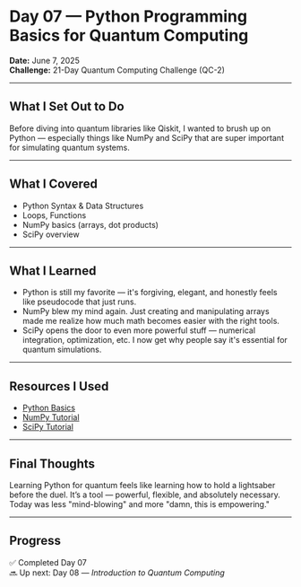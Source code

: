 # Day 07 — Python Programming Basics for Quantum Computing  
**Date:** June 7, 2025  
**Challenge:** 21-Day Quantum Computing Challenge (QC-2)

---

## What I Set Out to Do  
Before diving into quantum libraries like Qiskit, I wanted to brush up on Python — especially things like NumPy and SciPy that are super important for simulating quantum systems.

---

## What I Covered  
- Python Syntax & Data Structures  
- Loops, Functions  
- NumPy basics (arrays, dot products)  
- SciPy overview

---

## What I Learned  
- Python is still my favorite — it's forgiving, elegant, and honestly feels like pseudocode that just runs.  
- NumPy blew my mind again. Just creating and manipulating arrays made me realize how much math becomes easier with the right tools.  
- SciPy opens the door to even more powerful stuff — numerical integration, optimization, etc. I now get why people say it's essential for quantum simulations.

---

## Resources I Used  
- [Python Basics](https://www.youtube.com/watch?v=rfscVS0vtbw)  
- [NumPy Tutorial](https://www.youtube.com/watch?v=QUT1VHiLmmI)  
- [SciPy Tutorial](https://www.youtube.com/watch?v=6q0hH2U5MmU)

---

## Final Thoughts  
Learning Python for quantum feels like learning how to hold a lightsaber before the duel. It’s a tool — powerful, flexible, and absolutely necessary. Today was less "mind-blowing" and more "damn, this is empowering."

---

## Progress  
✅ Completed Day 07  
🔜 Up next: Day 08 — *Introduction to Quantum Computing*
